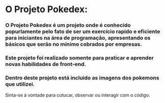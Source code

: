# O Projeto Pokedex:

### O Projeto Pokedex é um projeto onde é conhecido popurlamente pelo fato de ser um exercício rapido e eficiente para iniciantes na área de programação, apresentando os básicos que serão no mínimo cobrados por empresas.
### Este projeto foi realizado somente para praticar e aprender novas habilidades de front-end.

### Dentro deste projeto está incluido as imagens dos pokemons que utilizei.
Sinta-se à vontade para cutucar, observar ou interagir com o código.
